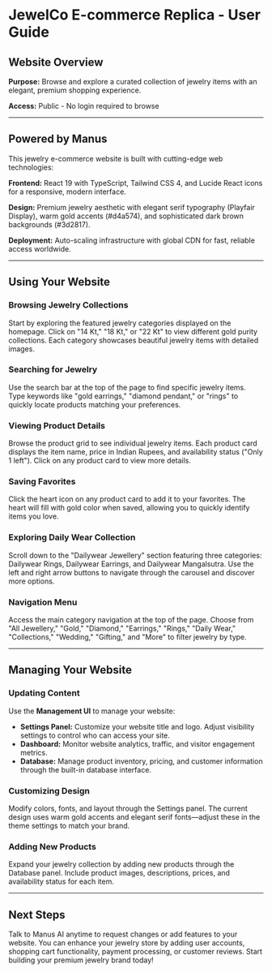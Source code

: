# JewelCo E-commerce Replica - User Guide

## Website Overview

**Purpose:** Browse and explore a curated collection of jewelry items with an elegant, premium shopping experience.

**Access:** Public - No login required to browse

---

## Powered by Manus

This jewelry e-commerce website is built with cutting-edge web technologies:

**Frontend:** React 19 with TypeScript, Tailwind CSS 4, and Lucide React icons for a responsive, modern interface.

**Design:** Premium jewelry aesthetic with elegant serif typography (Playfair Display), warm gold accents (#d4a574), and sophisticated dark brown backgrounds (#3d2817).

**Deployment:** Auto-scaling infrastructure with global CDN for fast, reliable access worldwide.

---

## Using Your Website

### Browsing Jewelry Collections

Start by exploring the featured jewelry categories displayed on the homepage. Click on "14 Kt," "18 Kt," or "22 Kt" to view different gold purity collections. Each category showcases beautiful jewelry items with detailed images.

### Searching for Jewelry

Use the search bar at the top of the page to find specific jewelry items. Type keywords like "gold earrings," "diamond pendant," or "rings" to quickly locate products matching your preferences.

### Viewing Product Details

Browse the product grid to see individual jewelry items. Each product card displays the item name, price in Indian Rupees, and availability status ("Only 1 left"). Click on any product card to view more details.

### Saving Favorites

Click the heart icon on any product card to add it to your favorites. The heart will fill with gold color when saved, allowing you to quickly identify items you love.

### Exploring Daily Wear Collection

Scroll down to the "Dailywear Jewellery" section featuring three categories: Dailywear Rings, Dailywear Earrings, and Dailywear Mangalsutra. Use the left and right arrow buttons to navigate through the carousel and discover more options.

### Navigation Menu

Access the main category navigation at the top of the page. Choose from "All Jewellery," "Gold," "Diamond," "Earrings," "Rings," "Daily Wear," "Collections," "Wedding," "Gifting," and "More" to filter jewelry by type.

---

## Managing Your Website

### Updating Content

Use the **Management UI** to manage your website:

- **Settings Panel:** Customize your website title and logo. Adjust visibility settings to control who can access your site.
- **Dashboard:** Monitor website analytics, traffic, and visitor engagement metrics.
- **Database:** Manage product inventory, pricing, and customer information through the built-in database interface.

### Customizing Design

Modify colors, fonts, and layout through the Settings panel. The current design uses warm gold accents and elegant serif fonts—adjust these in the theme settings to match your brand.

### Adding New Products

Expand your jewelry collection by adding new products through the Database panel. Include product images, descriptions, prices, and availability status for each item.

---

## Next Steps

Talk to Manus AI anytime to request changes or add features to your website. You can enhance your jewelry store by adding user accounts, shopping cart functionality, payment processing, or customer reviews. Start building your premium jewelry brand today!
